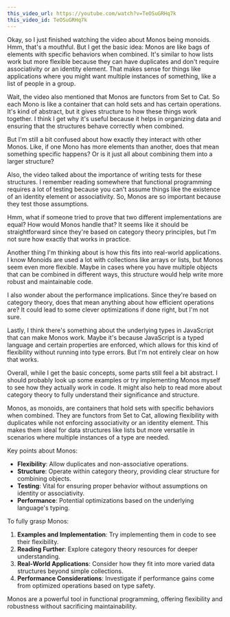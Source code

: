 ```yaml
---
this_video_url: https://youtube.com/watch?v=TeOSuGRHq7k
this_video_id: TeOSuGRHq7k
---
```

<think>
Okay, so I just finished watching the video about Monos being monoids. Hmm, that's a mouthful. But I get the basic idea: Monos are like bags of elements with specific behaviors when combined. It's similar to how lists work but more flexible because they can have duplicates and don't require associativity or an identity element. That makes sense for things like applications where you might want multiple instances of something, like a list of people in a group.

Wait, the video also mentioned that Monos are functors from Set to Cat. So each Mono is like a container that can hold sets and has certain operations. It's kind of abstract, but it gives structure to how these things work together. I think I get why it's useful because it helps in organizing data and ensuring that the structures behave correctly when combined.

But I'm still a bit confused about how exactly they interact with other Monos. Like, if one Mono has more elements than another, does that mean something specific happens? Or is it just all about combining them into a larger structure?

Also, the video talked about the importance of writing tests for these structures. I remember reading somewhere that functional programming requires a lot of testing because you can't assume things like the existence of an identity element or associativity. So, Monos are so important because they test those assumptions.

Hmm, what if someone tried to prove that two different implementations are equal? How would Monos handle that? It seems like it should be straightforward since they're based on category theory principles, but I'm not sure how exactly that works in practice.

Another thing I'm thinking about is how this fits into real-world applications. I know Monoids are used a lot with collections like arrays or lists, but Monos seem even more flexible. Maybe in cases where you have multiple objects that can be combined in different ways, this structure would help write more robust and maintainable code.

I also wonder about the performance implications. Since they're based on category theory, does that mean anything about how efficient operations are? It could lead to some clever optimizations if done right, but I'm not sure.

Lastly, I think there's something about the underlying types in JavaScript that can make Monos work. Maybe it's because JavaScript is a typed language and certain properties are enforced, which allows for this kind of flexibility without running into type errors. But I'm not entirely clear on how that works.

Overall, while I get the basic concepts, some parts still feel a bit abstract. I should probably look up some examples or try implementing Monos myself to see how they actually work in code. It might also help to read more about category theory to fully understand their significance and structure.
</think>

Monos, as monoids, are containers that hold sets with specific behaviors when combined. They are functors from Set to Cat, allowing flexibility with duplicates while not enforcing associativity or an identity element. This makes them ideal for data structures like lists but more versatile in scenarios where multiple instances of a type are needed.

Key points about Monos:
- **Flexibility**: Allow duplicates and non-associative operations.
- **Structure**: Operate within category theory, providing clear structure for combining objects.
- **Testing**: Vital for ensuring proper behavior without assumptions on identity or associativity.
- **Performance**: Potential optimizations based on the underlying language's typing.

To fully grasp Monos:
1. **Examples and Implementation**: Try implementing them in code to see their flexibility.
2. **Reading Further**: Explore category theory resources for deeper understanding.
3. **Real-World Applications**: Consider how they fit into more varied data structures beyond simple collections.
4. **Performance Considerations**: Investigate if performance gains come from optimized operations based on type safety.

Monos are a powerful tool in functional programming, offering flexibility and robustness without sacrificing maintainability.
